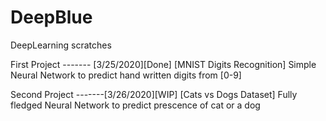 # DeepBlue
DeepLearning scratches

First Project ------- [3/25/2020][Done] [MNIST Digits Recognition] Simple Neural Network to predict hand written digits from [0-9]

Second Project -------[3/26/2020][WIP] [Cats vs Dogs Dataset] Fully fledged Neural Network to predict prescence of cat or a dog
